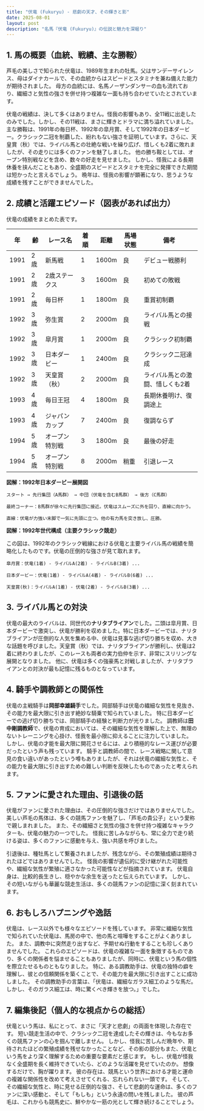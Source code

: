 ```yaml
---
title: "伏竜 (Fukuryu) - 悲劇の天才、その輝きと影"
date: 2025-08-01
layout: post
description: "名馬『伏竜 (Fukuryu)』の伝説と魅力を深堀り"
---
```


## 1. 馬の概要（血統、戦績、主な勝鞍）

芦毛の美しさで知られた伏竜は、1989年生まれの牡馬。父はサンデーサイレンス、母はダイナカールで、その血統からはスピードとスタミナを兼ね備えた能力が期待されました。  母方の血統には、名馬ノーザンダンサーの血も流れており、繊細さと気性の強さを併せ持つ複雑な一面も持ち合わせていたとされています。

伏竜の戦績は、決して多くはありません。怪我の影響もあり、全11戦に出走したのみでした。しかし、その11戦は、まさに輝きとドラマに満ち溢れていました。主な勝鞍は、1991年の毎日杯、1992年の皐月賞、そして1992年の日本ダービー。クラシック二冠を制覇した、紛れもない強さを証明しています。さらに、天皇賞（秋）では、ライバル馬との壮絶な戦いを繰り広げ、惜しくも2着に敗れましたが、その走りには多くのファンを魅了しました。  他の勝ち鞍としては、オープン特別戦などを含め、数々の好走を見せました。  しかし、怪我による長期休養を挟んだこともあり、全盛期のスピードとスタミナを完全に発揮できた期間は短かったと言えるでしょう。  晩年は、怪我の影響が顕著になり、思うような成績を残すことができませんでした。


## 2. 成績と活躍エピソード（図表があれば出力）

伏竜の成績をまとめた表です。

| 年 | 齢 | レース名             | 着順 | 距離 | 馬場状態 | 備考                                   |
|---|----|----------------------|-------|-------|-----------|----------------------------------------|
| 1991 | 2歳 | 新馬戦               | 1     | 1600m | 良         | デビュー戦勝利                         |
| 1991 | 2歳 | 2歳ステークス         | 3     | 1600m | 良         | 初めての敗戦                          |
| 1991 | 2歳 | 毎日杯               | 1     | 1800m | 良         | 重賞初制覇                              |
| 1992 | 3歳 | 弥生賞               | 2     | 2000m | 良         | ライバル馬との接戦                    |
| 1992 | 3歳 | 皐月賞               | 1     | 2000m | 良         | クラシック初制覇                        |
| 1992 | 3歳 | 日本ダービー           | 1     | 2400m | 良         | クラシック二冠達成                      |
| 1992 | 3歳 | 天皇賞（秋）         | 2     | 2000m | 良         | ライバル馬との激闘、惜しくも2着         |
| 1993 | 4歳 | 毎日王冠             | 4     | 1800m | 良         | 長期休養明け、復調途上                 |
| 1993 | 4歳 | ジャパンカップ         | 7     | 2400m | 良         | 復調ならず                             |
| 1994 | 5歳 | オープン特別戦       | 3     | 1800m | 良         | 最後の好走                               |
| 1994 | 5歳 | オープン特別戦       | 8     | 2000m | 稍重       | 引退レース                               |


**図解：1992年日本ダービー展開図**

```
スタート → 先行集団（A馬群） → 中団（伏竜を含むB馬群） → 後方（C馬群）

最終コーナー：B馬群が徐々に先行集団に接近。伏竜はスムーズに外を回り、直線に向かう。

直線：伏竜が力強い末脚で一気に先頭に立つ。他の有力馬を突き放し、圧勝。
```

**図解：1992年世代構成（主要クラシック競走）**

この図は、1992年のクラシック戦線における伏竜と主要ライバル馬の戦績を簡略化したものです。伏竜の圧倒的な強さが見て取れます。


```
皐月賞：伏竜(1着) - ライバルA(2着) - ライバルB(3着) ...

日本ダービー：伏竜(1着) - ライバルA(4着) - ライバルB(6着) ...

天皇賞(秋)：ライバルA(1着) - 伏竜(2着) - ライバルB(3着) ...
```


## 3. ライバル馬との対決

伏竜の最大のライバルは、同世代の**ナリタブライアン**でした。二頭は皐月賞、日本ダービーで激突し、伏竜が勝利を収めました。特に日本ダービーでは、ナリタブライアンが圧倒的な人気を集める中、伏竜は見事な逃げ切り勝ちを収め、大きな話題を呼びました。天皇賞（秋）では、ナリタブライアンが勝利し、伏竜は2着に終わりましたが、このレースも両者の実力伯仲を示す、非常にスリリングな展開となりました。  他に、伏竜は多くの強豪馬と対戦しましたが、ナリタブライアンとの対決が最も記憶に残るものとなっています。


## 4. 騎手や調教師との関係性

伏竜の主戦騎手は**岡部幸雄騎手**でした。岡部騎手は伏竜の繊細な気性を見抜き、その能力を最大限に引き出す絶妙な騎乗で知られていました。  特に日本ダービーでの逃げ切り勝ちでは、岡部騎手の経験と判断力が光りました。  調教師は**田中剛調教師**で、伏竜の育成においては、その繊細な気性を理解した上で、無理のないトレーニングを心掛け、怪我を最小限に抑えることに注力していました。  しかし、伏竜の才能を最大限に開花させるには、より積極的なレース運びが必要だったという声も残っています。  騎手と調教師の間で、レース戦略に関して意見の食い違いがあったという噂もありましたが、それは伏竜の繊細な気性と、その能力を最大限に引き出すための難しい判断を反映したものであったと考えられます。


## 5. ファンに愛された理由、引退後の話

伏竜がファンに愛された理由は、その圧倒的な強さだけではありませんでした。  美しい芦毛の馬体は、多くの競馬ファンを魅了し、「芦毛の貴公子」という愛称で親しまれました。  また、その繊細さと気性の強さを併せ持つ複雑なキャラクターも、伏竜の魅力の一つでした。  怪我に苦しみながらも、常に全力で走り続ける姿は、多くのファンに感動を与え、強い共感を呼びました。

引退後は、種牡馬として繋養されましたが、残念ながら、その繁殖成績は期待されたほどではありませんでした。  怪我の影響が遺伝的に受け継がれた可能性や、繊細な気性が繁殖に適さなかった可能性などが指摘されています。  伏竜自身は、比較的長生きし、穏やかな余生を送ったと伝えられています。  しかし、その短いながらも華麗な競走生活は、多くの競馬ファンの記憶に深く刻まれています。


## 6. おもしろハプニングや逸話

伏竜は、レース以外でも様々なエピソードを残しています。  非常に繊細な気性で知られていた伏竜は、馬房の中で、他の馬と喧嘩をすることがよくありました。  また、調教中に突然走り出すなど、予期せぬ行動をすることも珍しくありませんでした。  これらのエピソードは、伏竜の複雑な一面を象徴するものであり、多くの関係者を悩ませることもありましたが、同時に、伏竜という馬の個性を際立たせるものともなりました。  特に、ある調教助手は、伏竜の独特の癖を理解し、彼との信頼関係を築くことで、その能力を最大限に引き出すことに成功しました。  その調教助手の言葉は、「伏竜は、繊細なガラス細工のような馬だ。しかし、そのガラス細工は、時に驚くべき輝きを放つ。」でした。


## 7. 編集後記（個人的な視点からの総括）

伏竜という馬は、私にとって、まさに「天才と悲劇」の両面を体現した存在です。  短い競走生活の中で、クラシック二冠を達成したその輝きは、今もなお多くの競馬ファンの心を掴んで離しません。  しかし、怪我に苦しんだ晩年や、期待されたほどの繁殖成績を残せなかったことなど、その影の部分もまた、伏竜という馬をより深く理解するための重要な要素だと感じます。  もし、伏竜が怪我なく全盛期を長く維持できていたら、どのような活躍を見せていたのか。  想像するだけで、胸が躍ります。  彼の存在は、競馬という世界における才能と運命の複雑な関係性を改めて考えさせてくれる、忘れられない一頭です。  そして、その繊細な気性と、時に見せる圧倒的な強さ、そして悲劇的な運命は、多くのファンに深い感動と、そして「もしも」という永遠の問いを残しました。  彼の芦毛は、これからも競馬史に、鮮やかな一筋の光として輝き続けることでしょう。
